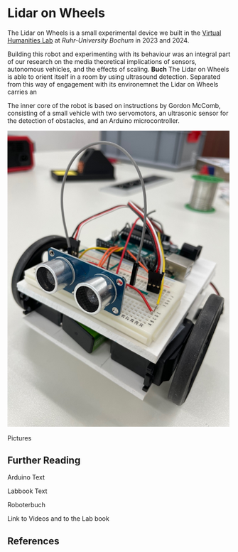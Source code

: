 # Lidar on Wheels

The Lidar on Wheels is a small experimental device we built in the [Virtual Humanities Lab](https://vhl.blogs.ruhr-uni-bochum.de/) at _Ruhr-University Bochum_ in 2023 and 2024.

Building this robot and experimenting with its behaviour was an integral part of our research on the media theoretical implications of sensors, autonomous vehicles, and the effects of scaling. __Buch__ The Lidar on Wheels is able to orient itself in a room by using ultrasound detection. Separated from this way of engagement with its environemnet the Lidar on Wheels carries an 

The inner core of the robot is based on instructions by Gordon McComb, consisting of a small vehicle with two servomotors, an ultrasonic sensor for the detection of obstacles, and an Arduino microcontroller.

<img src = "/18-als-thn-IMG_9466-cover-mccomb-ultrasound-posing.jpg?raw=true" width = "500" title = "The 'McComb-robot' is the inner core of the Lidar on Wheels." alt = "A small DIY robot with two ultrasonic sensors at the front looking like eyes."/>



Pictures

## Further Reading

Arduino Text

Labbook Text

Roboterbuch

Link to Videos and to the Lab book

## References

